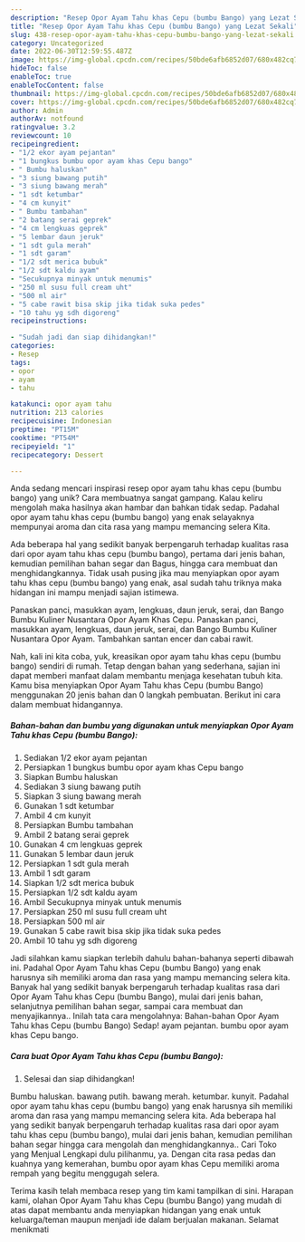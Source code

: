 ```yaml
---
description: "Resep Opor Ayam Tahu khas Cepu (bumbu Bango) yang Lezat Sekali"
title: "Resep Opor Ayam Tahu khas Cepu (bumbu Bango) yang Lezat Sekali"
slug: 438-resep-opor-ayam-tahu-khas-cepu-bumbu-bango-yang-lezat-sekali
category: Uncategorized
date: 2022-06-30T12:59:55.487Z
image: https://img-global.cpcdn.com/recipes/50bde6afb6852d07/680x482cq70/opor-ayam-tahu-khas-cepu-bumbu-bango-foto-resep-utama.jpg
hideToc: false
enableToc: true
enableTocContent: false
thumbnail: https://img-global.cpcdn.com/recipes/50bde6afb6852d07/680x482cq70/opor-ayam-tahu-khas-cepu-bumbu-bango-foto-resep-utama.jpg
cover: https://img-global.cpcdn.com/recipes/50bde6afb6852d07/680x482cq70/opor-ayam-tahu-khas-cepu-bumbu-bango-foto-resep-utama.jpg
author: Admin
authorAv: notfound
ratingvalue: 3.2
reviewcount: 10
recipeingredient:
- "1/2 ekor ayam pejantan"
- "1 bungkus bumbu opor ayam khas Cepu bango"
- " Bumbu haluskan"
- "3 siung bawang putih"
- "3 siung bawang merah"
- "1 sdt ketumbar"
- "4 cm kunyit"
- " Bumbu tambahan"
- "2 batang serai geprek"
- "4 cm lengkuas geprek"
- "5 lembar daun jeruk"
- "1 sdt gula merah"
- "1 sdt garam"
- "1/2 sdt merica bubuk"
- "1/2 sdt kaldu ayam"
- "Secukupnya minyak untuk menumis"
- "250 ml susu full cream uht"
- "500 ml air"
- "5 cabe rawit bisa skip jika tidak suka pedes"
- "10 tahu yg sdh digoreng"
recipeinstructions:

- "Sudah jadi dan siap dihidangkan!"
categories:
- Resep
tags:
- opor
- ayam
- tahu

katakunci: opor ayam tahu 
nutrition: 213 calories
recipecuisine: Indonesian
preptime: "PT15M"
cooktime: "PT54M"
recipeyield: "1"
recipecategory: Dessert

---
```





Anda sedang mencari inspirasi resep opor ayam tahu khas cepu (bumbu bango) yang unik? Cara membuatnya sangat gampang. Kalau keliru mengolah maka hasilnya akan hambar dan bahkan tidak sedap. Padahal opor ayam tahu khas cepu (bumbu bango) yang enak selayaknya mempunyai aroma dan cita rasa yang mampu memancing selera Kita.





Ada beberapa hal yang sedikit banyak berpengaruh terhadap kualitas rasa dari opor ayam tahu khas cepu (bumbu bango), pertama dari jenis bahan, kemudian pemilihan bahan segar dan Bagus, hingga cara membuat dan menghidangkannya. Tidak usah pusing jika mau menyiapkan opor ayam tahu khas cepu (bumbu bango) yang enak,      asal sudah tahu triknya maka hidangan ini mampu menjadi sajian istimewa.














Panaskan panci, masukkan ayam, lengkuas, daun jeruk, serai, dan Bango Bumbu Kuliner Nusantara Opor Ayam Khas Cepu. Panaskan panci, masukkan ayam, lengkuas, daun jeruk, serai, dan Bango Bumbu Kuliner Nusantara Opor Ayam. Tambahkan santan encer dan cabai rawit.






Nah, kali ini kita coba, yuk, kreasikan opor ayam tahu khas cepu (bumbu bango) sendiri di rumah. Tetap dengan bahan yang sederhana, sajian ini dapat memberi manfaat dalam membantu menjaga kesehatan tubuh kita. Kamu bisa menyiapkan Opor Ayam Tahu khas Cepu (bumbu Bango) menggunakan 20 jenis bahan dan 0 langkah pembuatan. Berikut ini cara dalam membuat hidangannya.

<!--inarticleads1-->

##### Bahan-bahan dan bumbu yang digunakan untuk menyiapkan Opor Ayam Tahu khas Cepu (bumbu Bango):

1. Sediakan 1/2 ekor ayam pejantan
1. Persiapkan 1 bungkus bumbu opor ayam khas Cepu bango
1. Siapkan  Bumbu haluskan
1. Sediakan 3 siung bawang putih
1. Siapkan 3 siung bawang merah
1. Gunakan 1 sdt ketumbar
1. Ambil 4 cm kunyit
1. Persiapkan  Bumbu tambahan
1. Ambil 2 batang serai geprek
1. Gunakan 4 cm lengkuas geprek
1. Gunakan 5 lembar daun jeruk
1. Persiapkan 1 sdt gula merah
1. Ambil 1 sdt garam
1. Siapkan 1/2 sdt merica bubuk
1. Persiapkan 1/2 sdt kaldu ayam
1. Ambil Secukupnya minyak untuk menumis
1. Persiapkan 250 ml susu full cream uht
1. Persiapkan 500 ml air
1. Gunakan 5 cabe rawit bisa skip jika tidak suka pedes
1. Ambil 10 tahu yg sdh digoreng


Jadi silahkan kamu siapkan terlebih dahulu bahan-bahanya seperti dibawah ini. Padahal Opor Ayam Tahu khas Cepu (bumbu Bango) yang enak harusnya sih memiliki aroma dan rasa yang mampu memancing selera kita. Banyak hal yang sedikit banyak berpengaruh terhadap kualitas rasa dari Opor Ayam Tahu khas Cepu (bumbu Bango), mulai dari jenis bahan, selanjutnya pemilihan bahan segar, sampai cara membuat dan menyajikannya.. Inilah tata cara mengolahnya: Bahan-bahan Opor Ayam Tahu khas Cepu (bumbu Bango) Sedap! ayam pejantan. bumbu opor ayam khas Cepu bango. 

<!--inarticleads2-->

##### Cara buat Opor Ayam Tahu khas Cepu (bumbu Bango):


1. Selesai dan siap dihidangkan!

Bumbu haluskan. bawang putih. bawang merah. ketumbar. kunyit. Padahal opor ayam tahu khas cepu (bumbu bango) yang enak harusnya sih memiliki aroma dan rasa yang mampu memancing selera kita. Ada beberapa hal yang sedikit banyak berpengaruh terhadap kualitas rasa dari opor ayam tahu khas cepu (bumbu bango), mulai dari jenis bahan, kemudian pemilihan bahan segar hingga cara mengolah dan menghidangkannya.. Cari Toko yang Menjual Lengkapi dulu pilihanmu, ya. Dengan cita rasa pedas dan kuahnya yang kemerahan, bumbu opor ayam khas Cepu memiliki aroma rempah yang begitu menggugah selera. 

Terima kasih telah membaca resep yang tim kami tampilkan di sini. Harapan kami, olahan Opor Ayam Tahu khas Cepu (bumbu Bango) yang mudah di atas dapat membantu anda menyiapkan hidangan yang enak untuk keluarga/teman maupun menjadi ide dalam berjualan makanan. Selamat menikmati
